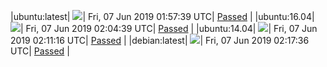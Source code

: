 |ubuntu:latest| ![](https://neilpang.github.io/acmetest/status/ubuntu-latest.svg?1559872659)| Fri, 07 Jun 2019 01:57:39 UTC| [Passed](https://github.com/Neilpang/acmetest/blob/master/logs/ubuntu-latest.out) |
|ubuntu:16.04| ![](https://neilpang.github.io/acmetest/status/ubuntu-16.04.svg?1559873079)| Fri, 07 Jun 2019 02:04:39 UTC| [Passed](https://github.com/Neilpang/acmetest/blob/master/logs/ubuntu-16.04.out) |
|ubuntu:14.04| ![](https://neilpang.github.io/acmetest/status/ubuntu-14.04.svg?1559873476)| Fri, 07 Jun 2019 02:11:16 UTC| [Passed](https://github.com/Neilpang/acmetest/blob/master/logs/ubuntu-14.04.out) |
|debian:latest| ![](https://neilpang.github.io/acmetest/status/debian-latest.svg?1559873856)| Fri, 07 Jun 2019 02:17:36 UTC| [Passed](https://github.com/Neilpang/acmetest/blob/master/logs/debian-latest.out) |
